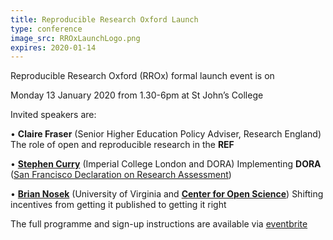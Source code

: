```yaml
---
title: Reproducible Research Oxford Launch
type: conference
image_src: RROxLaunchLogo.png
expires: 2020-01-14
---
```



Reproducible Research Oxford (RROx) formal launch event is on

Monday 13 January 2020 from 1.30-6pm at St John’s College


Invited speakers are:

•	**Claire Fraser** (Senior Higher Education Policy Adviser, Research England)
The role of open and reproducible research in the **REF**

•	[**Stephen Curry**](https://www.imperial.ac.uk/people/s.curry) (Imperial College London and DORA)
Implementing **DORA** ([San Francisco Declaration on Research Assessment](https://sfdora.org/))

•	[**Brian Nosek**](https://cos.io/about/team/brian-nosek-co-founder-and-executive-director/) (University of Virginia and [**Center for Open Science**](https://cos.io/))
Shifting incentives from getting it published to getting it right

The full programme and sign-up instructions are available via [eventbrite](https://www.eventbrite.com/e/reproducible-research-oxford-launch-event-tickets-85759836981)
